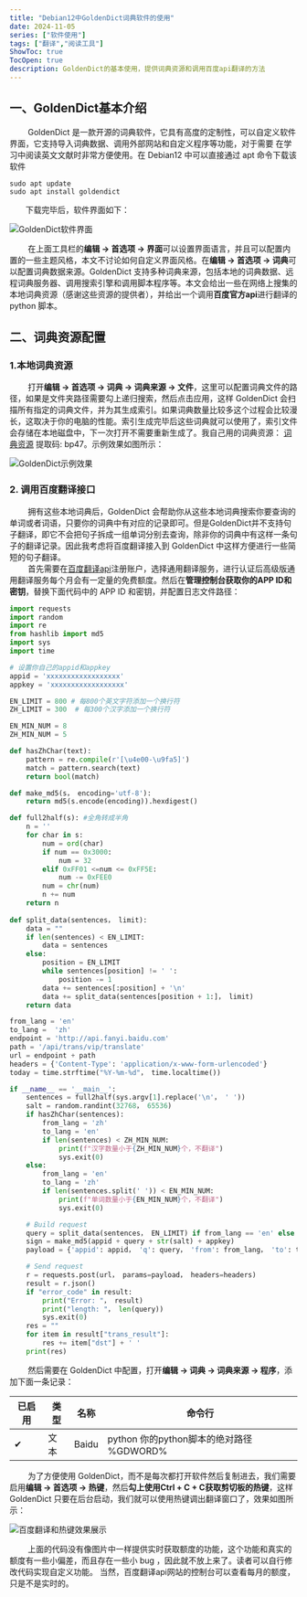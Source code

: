 ```yaml
---
title: "Debian12中GoldenDict词典软件的使用"
date: 2024-11-05
series: ["软件使用"]
tags: ["翻译","阅读工具"]
ShowToc: true
TocOpen: true
description: GoldenDict的基本使用，提供词典资源和调用百度api翻译的方法
---
```


## 一、GoldenDict基本介绍

&emsp;&emsp; GoldenDict 是一款开源的词典软件，它具有高度的定制性，可以自定义软件界面，它支持导入词典数据、调用外部网站和自定义程序等功能，对于需要
在学习中阅读英文文献时非常方便使用。在 Debian12 中可以直接通过 apt 命令下载该软件

``` Shell
sudo apt update
sudo apt install goldendict
```

&emsp;&emsp;下载完毕后，软件界面如下：

![GoldenDict软件界面](/images/goldendict软件.png)

&emsp;&emsp; 在上面工具栏的**编辑 -> 首选项 -> 界面**可以设置界面语言，并且可以配置内置的一些主题风格，本文不讨论如何自定义界面风格。在**编辑 -> 首选项 -> 词典**可以配置词典数据来源。GoldenDict 支持多种词典来源，包括本地的词典数据、远程词典服务器、调用搜索引擎和调用脚本程序等。本文会给出一些在网络上搜集的本地词典资源（感谢这些资源的提供者），并给出一个调用**百度官方api**进行翻译的 python 脚本。

## 二、词典资源配置

### 1.本地词典资源

&emsp;&emsp; 打开**编辑 -> 首选项 -> 词典 -> 词典来源 -> 文件**，这里可以配置词典文件的路径，如果是文件夹路径需要勾上递归搜索，然后点击应用，这样 GoldenDict 会扫描所有指定的词典文件，并为其生成索引。如果词典数量比较多这个过程会比较漫长，这取决于你的电脑的性能。索引生成完毕后这些词典就可以使用了，索引文件会存储在本地磁盘中，下一次打开不需要重新生成了。我自己用的词典资源：
[词典资源](https://pan.baidu.com/s/10IJi6kACrTUGvQcmH_E-Bw?pwd=bp47) 提取码: bp47。示例效果如图所示：

![GoldenDict示例效果](/images/goldendict效果.png)

### 2. 调用百度翻译接口

&emsp;&emsp; 拥有这些本地词典后，GoldenDict 会帮助你从这些本地词典搜索你要查询的单词或者词语，只要你的词典中有对应的记录即可。但是GoldenDict并不支持句子翻译，即它不会把句子拆成一组单词分别去查询，除非你的词典中有这样一条句子的翻译记录。因此我考虑将百度翻译接入到 GoldenDict 中这样方便进行一些简短的句子翻译。</br>
&emsp;&emsp; 首先需要在[百度翻译api](https://api.fanyi.baidu.com/)注册账户，选择通用翻译服务，进行认证后高级版通用翻译服务每个月会有一定量的免费额度。然后在**管理控制台获取你的APP ID和密钥**，替换下面代码中的 APP ID 和密钥，并配置日志文件路径：

``` Python
import requests
import random
import re
from hashlib import md5
import sys
import time

# 设置你自己的appid和appkey
appid = 'xxxxxxxxxxxxxxxxxx'
appkey = 'xxxxxxxxxxxxxxxxxx'

EN_LIMIT = 800 # 每800个英文字符添加一个换行符
ZH_LIMIT = 300  # 每300个汉字添加一个换行符

EN_MIN_NUM = 8
ZH_MIN_NUM = 5

def hasZhChar(text):
    pattern = re.compile(r'[\u4e00-\u9fa5]')
    match = pattern.search(text)
    return bool(match)

def make_md5(s， encoding='utf-8'):
    return md5(s.encode(encoding)).hexdigest()

def full2half(s): #全角转成半角
    n = ''
    for char in s:
        num = ord(char)
        if num == 0x3000:        
            num = 32
        elif 0xFF01 <=num <= 0xFF5E: 
            num -= 0xFEE0
        num = chr(num)
        n += num
    return n
    
def split_data(sentences， limit):
    data = ""
    if len(sentences) < EN_LIMIT:
        data = sentences
    else:
        position = EN_LIMIT
        while sentences[position] != ' ':
            position -= 1
        data += sentences[:position] + '\n'
        data += split_data(sentences[position + 1:]， limit)
    return data

from_lang = 'en'
to_lang =  'zh'
endpoint = 'http://api.fanyi.baidu.com'
path = '/api/trans/vip/translate'
url = endpoint + path
headers = {'Content-Type': 'application/x-www-form-urlencoded'}
today = time.strftime("%Y-%m-%d"， time.localtime())

if __name__ == '__main__':
    sentences = full2half(sys.argv[1].replace('\n'， ' '))
    salt = random.randint(32768， 65536)
    if hasZhChar(sentences):
        from_lang = 'zh'
        to_lang = 'en'
        if len(sentences) < ZH_MIN_NUM:
            print(f"汉字数量小于{ZH_MIN_NUM}个，不翻译")
            sys.exit(0)
    else:
        from_lang = 'en'
        to_lang = 'zh'
        if len(sentences.split(' ')) < EN_MIN_NUM:
            print(f"单词数量小于{EN_MIN_NUM}个，不翻译")
            sys.exit(0)

    # Build request
    query = split_data(sentences， EN_LIMIT) if from_lang == 'en' else split_data(sentences， ZH_LIMIT)
    sign = make_md5(appid + query + str(salt) + appkey)
    payload = {'appid': appid， 'q': query， 'from': from_lang， 'to': to_lang， 'salt': salt， 'sign': sign}

    # Send request
    r = requests.post(url， params=payload， headers=headers)
    result = r.json()
    if "error_code" in result:
        print("Error: "， result)
        print("length: "， len(query))
        sys.exit(0)
    res = ""
    for item in result["trans_result"]:
        res += item["dst"] + ' '
    print(res)
```

&emsp;&emsp; 然后需要在 GoldenDict 中配置，打开**编辑 -> 词典 -> 词典来源 -> 程序**，添加下面一条记录：

| 已启用   | 类型 | 名称  | 命令行                                   |
| -------- | ---- | ----- | ---------------------------------------- |
| &#10004; | 文本 | Baidu | python 你的python脚本的绝对路径 %GDWORD% |

&emsp;&emsp; 为了方便使用 GoldenDict，而不是每次都打开软件然后复制进去，我们需要启用**编辑 -> 首选项 -> 热键**，然后**勾上使用Ctrl + C + C获取剪切板的热键**，这样 GoldenDict 只要在后台启动，我们就可以使用热键调出翻译窗口了，效果如图所示：

![百度翻译和热键效果展示](/images/百度翻译效果展示.png)

&emsp;&emsp; 上面的代码没有像图片中一样提供实时获取额度的功能，这个功能和真实的额度有一些小偏差，而且存在一些小 bug ，因此就不放上来了。读者可以自行修改代码实现自定义功能。
当然，百度翻译api网站的控制台可以查看每月的额度，只是不是实时的。
